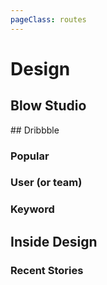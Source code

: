 ```yaml
---
pageClass: routes
---
```


# Design

## Blow Studio

<RouteEn author="MisteryMonster" example="/blow-studio" path="/blow-studio" />
## Dribbble

### Popular

<RouteEn path="/dribbble/popular/:timeframe?" example="/dribbble/popular" :paramsDesc="['support the following values: week, month, year and ever']" />

### User (or team)

<RouteEn path="/dribbble/user/:name" example="/dribbble/user/google" :paramsDesc="['username, available in user\'s homepage URL']" />

### Keyword

<RouteEn path="/dribbble/keyword/:keyword" example="/dribbble/keyword/player" :paramsDesc="['desired keyword']" />

## Inside Design

### Recent Stories

<RouteEn author="miaoyafeng" example="/invisionapp/inside-design" path="/invisionapp/inside-design">
</RouteEn>
